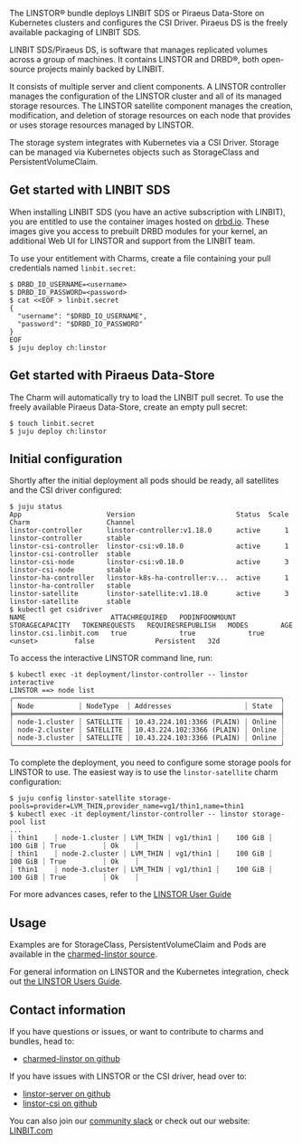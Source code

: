 The LINSTOR® bundle deploys LINBIT SDS or Piraeus Data-Store on Kubernetes clusters and configures the CSI Driver.
Piraeus DS is the freely available packaging of LINBIT SDS.

LINBIT SDS/Piraeus DS, is software that manages replicated volumes across a group of machines. It contains LINSTOR and
DRBD®, both open-source projects mainly backed by LINBIT.

It consists of multiple server and client components. A LINSTOR controller manages the configuration of the LINSTOR
cluster and all of its managed storage resources. The LINSTOR satellite component manages the creation, modification,
and deletion of storage resources on each node that provides or uses storage resources managed by LINSTOR.

The storage system integrates with Kubernetes via a CSI Driver. Storage can be managed via Kubernetes objects such as
StorageClass and PersistentVolumeClaim.

## Get started with LINBIT SDS

When installing LINBIT SDS (you have an active subscription with LINBIT), you are entitled to use the container images
hosted on [drbd.io](http://drbd.io). These images give you access to prebuilt DRBD modules for your kernel, an 
additional Web UI for LINSTOR and support from the LINBIT team.

To use your entitlement with Charms, create a file containing your pull credentials named `linbit.secret`:

```
$ DRBD_IO_USERNAME=<username>
$ DRBD_IO_PASSWORD=<password>
$ cat <<EOF > linbit.secret
{
  "username": "$DRBD_IO_USERNAME",
  "password": "$DRBD_IO_PASSWORD"
}
EOF
$ juju deploy ch:linstor
```

## Get started with Piraeus Data-Store

The Charm will automatically try to load the LINBIT pull secret. To use the freely available Piraeus Data-Store,
create an empty pull secret:

```
$ touch linbit.secret
$ juju deploy ch:linstor
```

## Initial configuration

Shortly after the initial deployment all pods should be ready, all satellites and the CSI driver configured:

```
$ juju status
App                     Version                         Status  Scale  Charm                   Channel
linstor-controller      linstor-controller:v1.18.0      active      1  linstor-controller      stable
linstor-csi-controller  linstor-csi:v0.18.0             active      1  linstor-csi-controller  stable
linstor-csi-node        linstor-csi:v0.18.0             active      3  linstor-csi-node        stable
linstor-ha-controller   linstor-k8s-ha-controller:v...  active      1  linstor-ha-controller   stable
linstor-satellite       linstor-satellite:v1.18.0       active      3  linstor-satellite       stable
$ kubectl get csidriver
NAME                     ATTACHREQUIRED   PODINFOONMOUNT   STORAGECAPACITY   TOKENREQUESTS   REQUIRESREPUBLISH   MODES        AGE
linstor.csi.linbit.com   true             true             true              <unset>         false               Persistent   32d
```

To access the interactive LINSTOR command line, run:

```
$ kubectl exec -it deployment/linstor-controller -- linstor interactive
LINSTOR ==> node list
╭──────────────────────────────────────────────────────────────────╮
┊ Node           ┊ NodeType  ┊ Addresses                  ┊ State  ┊
╞══════════════════════════════════════════════════════════════════╡
┊ node-1.cluster ┊ SATELLITE ┊ 10.43.224.101:3366 (PLAIN) ┊ Online ┊
┊ node-2.cluster ┊ SATELLITE ┊ 10.43.224.102:3366 (PLAIN) ┊ Online ┊
┊ node-3.cluster ┊ SATELLITE ┊ 10.43.224.103:3366 (PLAIN) ┊ Online ┊
╰──────────────────────────────────────────────────────────────────╯
```

To complete the deployment, you need to configure some storage pools for LINSTOR to use. The easiest way is to use the
`linstor-satellite` charm configuration:

```
$ juju config linstor-satellite storage-pools=provider=LVM_THIN,provider_name=vg1/thin1,name=thin1
$ kubectl exec -it deployment/linstor-controller -- linstor storage-pool list
...
┊ thin1    ┊ node-1.cluster ┊ LVM_THIN ┊ vg1/thin1 ┊    100 GiB ┊     100 GiB ┊ True         ┊ Ok    ┊
┊ thin1    ┊ node-2.cluster ┊ LVM_THIN ┊ vg1/thin1 ┊    100 GiB ┊     100 GiB ┊ True         ┊ Ok    ┊
┊ thin1    ┊ node-3.cluster ┊ LVM_THIN ┊ vg1/thin1 ┊    100 GiB ┊     100 GiB ┊ True         ┊ Ok    ┊
```

For more advances cases, refer to the [LINSTOR User Guide](https://linbit.com/drbd-user-guide/linstor-guide-1_0-en/#s-storage_pools)

## Usage

Examples are for StorageClass, PersistentVolumeClaim and Pods are available in the [charmed-linstor source](https://github.com/linbit/charmed-linstor/tree/master/examples).

For general information on LINSTOR and the Kubernetes integration, check out [the LINSTOR Users Guide](https://linbit.com/drbd-user-guide/linstor-guide-1_0-en/#ch-kubernetes).

## Contact information

If you have questions or issues, or want to contribute to charms and bundles, head to:

* [charmed-linstor on github](https://github.com/linbit/charmed-linstor)

If you have issues with LINSTOR or the CSI driver, head over to:

* [linstor-server on github](https://github.com/linbit/linstor-server)
* [linstor-csi on github](https://github.com/piraeusdatastore/linstor-csi)

You can also join our [community slack](https://linbit-community.slack.com/join/shared_invite/enQtOTg0MTEzOTA4ODY0LTFkZGY3ZjgzYjEzZmM2OGVmODJlMWI2MjlhMTg3M2UyOGFiOWMxMmI1MWM4Yjc0YzQzYWU0MjAzNGRmM2M5Y2Q#/)
or check out our website: [LINBIT.com](https://linbit.com/)
